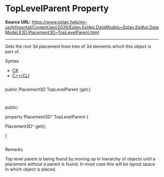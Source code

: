 # TopLevelParent Property

**Source URL:** https://www.eplan.help/en-us/Infoportal/Content/api/2026/Eplan.EplApi.DataModelu~Eplan.EplApi.DataModel.E3D.Placement3D~TopLevelParent.html

---

Gets the root 3d placement from tree of 3d elements which this object is part of.

Syntax

- [C#](#i-syntax-CS)
- [C++/CLI](#i-syntax-CPP2005)

```
```
public Placement3D TopLevelParent {get;}
```
```

```
```
public:

property Placement3D^ TopLevelParent {

   Placement3D^ get();

}
```
```

Remarks

Top level parent is being found by moving up in hierarchy of objects until a placement without a parent is found. In most case this will be layout space in which object is placed.
